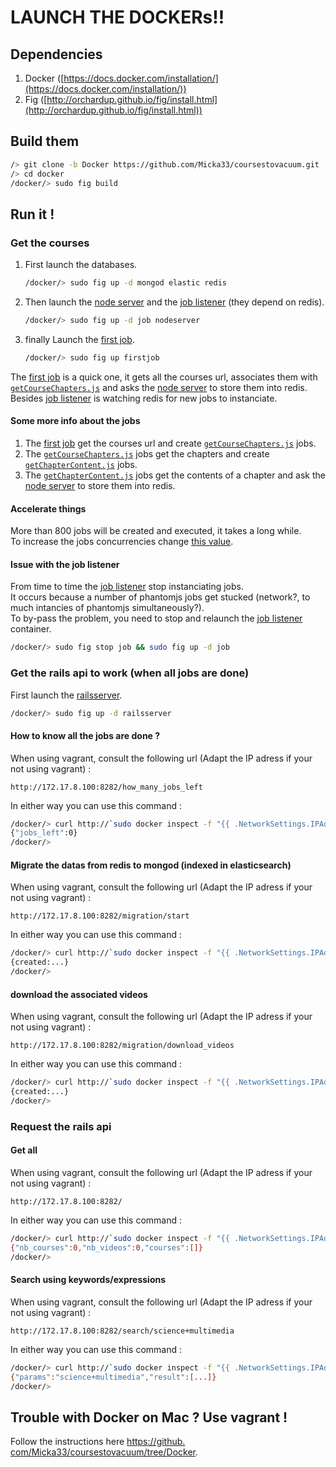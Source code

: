 # LAUNCH THE DOCKERs!!

## Dependencies

1. Docker ([https://docs.docker.com/installation/](https://docs.docker.com/installation/))
2. Fig ([http://orchardup.github.io/fig/install.html](http://orchardup.github.io/fig/install.html))

## Build them

```bash
/> git clone -b Docker https://github.com/Micka33/coursestovacuum.git .
/> cd docker
/docker/> sudo fig build
```

## Run it !

### Get the courses

1. First launch the databases.  

    ```bash
    /docker/> sudo fig up -d mongod elastic redis
    ```
2. Then launch the [node server][nserver] and the [job listener][job] (they depend on redis).  

    ```bash
    /docker/> sudo fig up -d job nodeserver
    ```
3. finally Launch the [first job][gcourses].  

    ```bash
    /docker/> sudo fig up firstjob
    ```

The [first job][gcourses] is a quick one, it gets all the courses url, associates them with [`getCourseChapters.js`][gcchapters] and asks the [node server][nserver] to store them into redis.  
Besides [job listener][job] is watching redis for new jobs to instanciate.  

#### Some more info about the jobs

1. The [first job][gcourses] get the courses url and create [`getCourseChapters.js`][gcchapters] jobs.  
2. The [`getCourseChapters.js`][gcchapters] jobs get the chapters and create [`getChapterContent.js`][gcccontent] jobs.  
3. The [`getChapterContent.js`][gcccontent] jobs get the contents of a chapter and ask the [node server][nserver] to store them into redis.  

#### Accelerate things

More than 800 jobs will be created and executed, it takes a long while.  
To increase the jobs concurrencies change [this value](https://github.com/Micka33/coursestovacuum/blob/Docker/docker/src/job_listener/listenForJobs.js#L29).  

#### Issue with the job listener

From time to time the [job listener][job] stop instanciating jobs.  
It occurs because a number of phantomjs jobs get stucked (network?, to much intancies of phantomjs simultaneously?).  
To by-pass the problem, you need to stop and relaunch the [job listener][job] container.  

```bash
/docker/> sudo fig stop job && sudo fig up -d job
```

### Get the rails api to work (when all jobs are done)

First launch the [railsserver](https://github.com/Micka33/coursestovacuum/tree/Docker/docker/src/rails/elasticsearh_api).  

```bash
/docker/> sudo fig up -d railsserver
```


#### How to know all the jobs are done ?
When using vagrant, consult the following url (Adapt the IP adress if your not using vagrant) :
```
http://172.17.8.100:8282/how_many_jobs_left
```

In either way you can use this command :
```bash
/docker/> curl http://`sudo docker inspect -f "{{ .NetworkSettings.IPAddress }}" coursestovacuum_railsserver_1`:8282/how_many_jobs_left
{"jobs_left":0}
/docker/>
```

#### Migrate the datas from redis to mongod (indexed in elasticsearch)
When using vagrant, consult the following url (Adapt the IP adress if your not using vagrant) :
```
http://172.17.8.100:8282/migration/start
```

In either way you can use this command :
```bash
/docker/> curl http://`sudo docker inspect -f "{{ .NetworkSettings.IPAddress }}" coursestovacuum_railsserver_1`:8282/migration/start
{created:...}
/docker/>
```

#### download the associated videos
When using vagrant, consult the following url (Adapt the IP adress if your not using vagrant) :
```
http://172.17.8.100:8282/migration/download_videos
```

In either way you can use this command :
```bash
/docker/> curl http://`sudo docker inspect -f "{{ .NetworkSettings.IPAddress }}" coursestovacuum_railsserver_1`:8282/migration/download_videos
{created:...}
/docker/>
```

### Request the rails api

#### Get all
When using vagrant, consult the following url (Adapt the IP adress if your not using vagrant) :
```
http://172.17.8.100:8282/
```

In either way you can use this command :
```bash
/docker/> curl http://`sudo docker inspect -f "{{ .NetworkSettings.IPAddress }}" coursestovacuum_railsserver_1`:8282/
{"nb_courses":0,"nb_videos":0,"courses":[]}
/docker/>
```

#### Search using keywords/expressions

When using vagrant, consult the following url (Adapt the IP adress if your not using vagrant) :
```
http://172.17.8.100:8282/search/science+multimedia
```

In either way you can use this command :
```bash
/docker/> curl http://`sudo docker inspect -f "{{ .NetworkSettings.IPAddress }}" coursestovacuum_railsserver_1`:8282/search/science+multimedia
{"params":"science+multimedia","result":[...]}
/docker/>
```



## Trouble with Docker on Mac ? Use vagrant !

Follow the instructions here [https://github.  com/Micka33/coursestovacuum/tree/Docker](https://github.com/Micka33/coursestovacuum/tree/Docker).  


[job]: https://github.com/Micka33/coursestovacuum/blob/Docker/docker/src/job_listener/listenForJobs.js

[nserver]: https://github.com/Micka33/coursestovacuum/blob/Docker/docker/src/node/server.js

[gcourses]: https://github.com/Micka33/coursestovacuum/blob/Docker/docker/src/getCourses.js

[gcchapters]: https://github.com/Micka33/coursestovacuum/blob/Docker/docker/src/getCourseChapters.js

[gcccontent]: https://github.com/Micka33/coursestovacuum/blob/Docker/docker/src/getChapterContent.js
